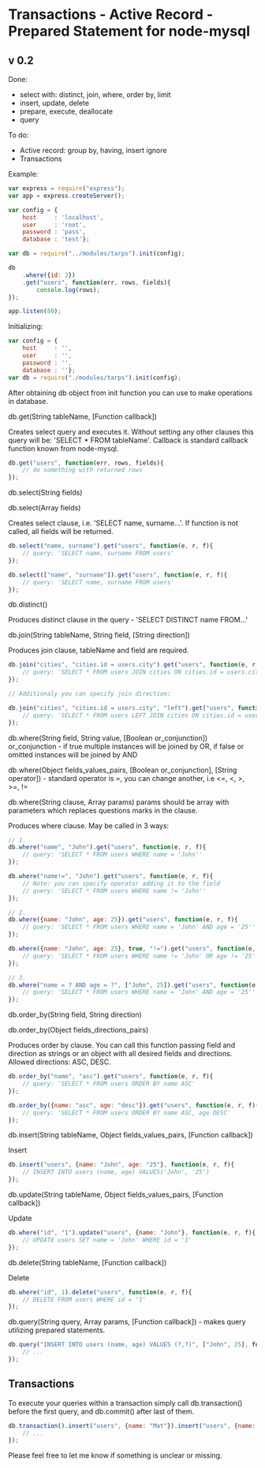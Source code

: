 # Transactions - Active Record - Prepared Statement for node-mysql

## v 0.2

Done:

- select with: distinct, join, where, order by, limit
- insert, update, delete
- prepare, execute, deallocate
- query

To do:

- Active record: group by, having, insert ignore
- Transactions

Example:
```js
var express = require("express");
var app = express.createServer();

var config = {
	host     : 'localhost',
	user     : 'root',
	password : 'pass',
	database : 'test'};

var db = require("../modules/tarps").init(config);

db
	.where({id: 2})
	.get("users", function(err, rows, fields){
		console.log(rows);
});

app.listen(80);
```

Initializing:

```js
var config = {
	host     : '',
	user     : '',
	password : '',
	database : ''};
var db = require("./modules/tarps").init(config);
```

After obtaining db object from init function you can use to make operations in database.

db.get(String tableName, [Function callback]) 

Creates select query and executes it. Without setting any other clauses this query will be: 'SELECT * FROM tableName'. Callback is standard callback function known from node-mysql.

```js
db.get("users", function(err, rows, fields){
	// do something with returned rows
});
```

db.select(String fields)

db.select(Array fields)

Creates select clause, i.e. 'SELECT name, surname...'. If function is not called, all fields will be returned.

```js
db.select("name, surname").get("users", function(e, r, f){
	// query: 'SELECT name, surname FROM users' 
});

db.select(["name", "surname"]).get("users", function(e, r, f){
	// query: 'SELECT name, surname FROM users' 
});
```

db.distinct()

Produces distinct clause in the query - 'SELECT DISTINCT name FROM...'

db.join(String tableName, String field, [String direction])

Produces join clause, tableName and field are required.

```js
db.join("cities", "cities.id = users.city").get("users", function(e, r, f){
	// query: 'SELECT * FROM users JOIN cities ON cities.id = users.city'
});

// Additionaly you can specify join direction:

db.join("cities", "cities.id = users.city", "left").get("users", function(e, r, f){
	// query: 'SELECT * FROM users LEFT JOIN cities ON cities.id = users.city'
});
```

db.where(String field, String value, [Boolean or_conjunction]) or_conjunction - if true multiple instances will be joined by OR, if false or omitted instances will be joined by AND

db.where(Object fields_values_pairs, [Boolean or_conjunction], [String operator]) - standard operator is =, you can change another, i.e <=, <, >, >=, !=

db.where(String clause, Array params) params should be array with parameters which replaces questions marks in the clause.

Produces where clause. May be called in 3 ways:

```js
// 1.
db.where("name", "John").get("users", function(e, r, f){
	// query: 'SELECT * FROM users WHERE name = 'John''
});

db.where("name!=", "John").get("users", function(e, r, f){
	// Note: you can specify operator adding it to the field
	// query: 'SELECT * FROM users WHERE name != 'John''
});

// 2.
db.where({name: "John", age: 25}).get("users", function(e, r, f){
	// query: 'SELECT * FROM users WHERE name = 'John' AND age = '25''
});

db.where({name: "John", age: 25}, true, "!=").get("users", function(e, r, f){
	// query: 'SELECT * FROM users WHERE name != 'John' OR age != '25''
});

// 3.
db.where("name = ? AND age = ?", ["John", 25]).get("users", function(e, r, f){
	// query: 'SELECT * FROM users WHERE name = 'John' AND age = '25''
});
```

db.order_by(String field, String direction)

db.order_by(Object fields_directions_pairs)

Produces order by clause. You can call this function passing field and direction as strings or an object with all desired fields and directions. Allowed directions: ASC, DESC.

```js
db.order_by("name", "asc").get("users", function(e, r, f){
	// query: 'SELECT * FROM users ORDER BY name ASC'
});

db.order_by({name: "asc", age: "desc"}).get("users", function(e, r, f){
	// query: 'SELECT * FROM users ORDER BY name ASC, age DESC'
});
```

db.insert(String tableName, Object fields_values_pairs, [Function callback])

Insert
```js
db.insert("users", {name: "John", age: "25"}, function(e, r, f){
	// INSERT INTO users (name, age) VALUES('John', '25')
});
```

db.update(String tableName, Object fields_values_pairs, [Function callback])

Update
```js
db.where("id", "1").update("users", {name: "John"}, function(e, r, f){
	// UPDATE users SET name = 'John' WHERE id = '1'
});
```

db.delete(String tableName, [Function callback])

Delete
```js
db.where("id", 1).delete("users", function(e, r, f){
	// DELETE FROM users WHERE id = '1'
});
```

db.query(String query, Array params, [Function callback]) - makes query utilizing prepared statements. 
```js
db.query("INSERT INTO users (name, age) VALUES (?,?)", ["John", 25], function(e, r, f){
	// ...
});
```

## Transactions

To execute your queries within a transaction simply call db.transaction() before the first query, and db.commit() after last of them.

```js
db.transaction().insert("users", {name: "Mat"}).insert("users", {name: "John"}).commit(function(e, r, f){
	// ...
});
```

Please feel free to let me know if something is unclear or missing.